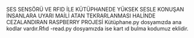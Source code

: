 SES SENSÖRÜ VE RFID İLE KÜTÜPHANEDE YÜKSEK SESLE KONUŞAN İNSANLARA UYARI   MAİLİ   ATAN TEKRARLANMASI HALİNDE CEZALANDIRAN RASPBERRY PROJESİ
Kütüphane.py dosyamızda ana kodlar vardır.Rfıd -read.py dosyamızda ise kart ıd bulma kodumuz eklidir.
